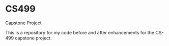 # CS499
Capstone Project

This is a repository for my code before and after enhancements for the CS-499 capstone project.

